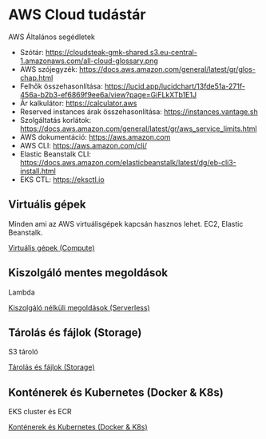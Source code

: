 # AWS Cloud tudástár
AWS Általános segédletek

- Szótár: https://cloudsteak-gmk-shared.s3.eu-central-1.amazonaws.com/all-cloud-glossary.png 
- AWS szójegyzék: https://docs.aws.amazon.com/general/latest/gr/glos-chap.html 
- Felhők összehasonlítása: https://lucid.app/lucidchart/13fde51a-271f-456a-b2b3-ef6869f9ee6a/view?page=GiFLkXTb1E1J
- Ár kalkulátor: https://calculator.aws 
- Reserved instances árak összehasonlítása: https://instances.vantage.sh  
- Szolgáltatás korlátok: https://docs.aws.amazon.com/general/latest/gr/aws_service_limits.html 
- AWS dokumentáció: https://aws.amazon.com
- AWS CLI: https://aws.amazon.com/cli/
- Elastic Beanstalk CLI: https://docs.aws.amazon.com/elasticbeanstalk/latest/dg/eb-cli3-install.html
- EKS CTL: https://eksctl.io


## Virtuális gépek

Minden ami az AWS virtuálisgépek kapcsán hasznos lehet. EC2, Elastic Beanstalk.

[Virtuális gépek (Compute)](./ec2.md)

## Kiszolgáló mentes megoldások

Lambda

[Kiszolgáló nélküli megoldások (Serverless)](./serverless.md)

## Tárolás és fájlok (Storage)

S3 tároló

[Tárolás és fájlok (Storage)](./storage.md)

## Konténerek és Kubernetes (Docker & K8s)

EKS cluster és ECR

[Konténerek és Kubernetes (Docker & K8s)](./containers.md)
